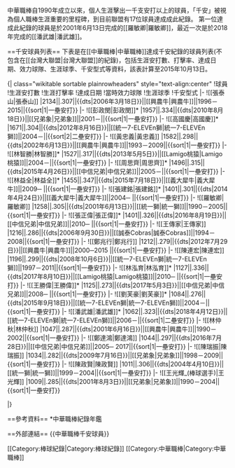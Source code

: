 中華職棒自1990年成立以來，個人生涯擊出一千支安打以上的球員，「千安」被視為個人職棒生涯重要的里程碑，到目前聯盟有17位球員達成成此紀錄。
第一位達成此紀錄的球員是於2001年6月13日完成的[[羅敏卿|羅敏卿]]，最近一次是於2018年完成的[[潘武雄|潘武雄]]。

==千安球員列表==
下表是在[[中華職棒|中華職棒]]達成千安紀錄的球員列表(不包含在[[台灣大聯盟|台灣大聯盟]]的紀錄)，包括生涯安打數、打擊率、達成日期、效力球隊、生涯球季、千安型式等資料，該表計算至2015年10月13日。

{| class="wikitable sortable plainrowheaders" style="text-align:center"
!球員
!生涯安打數
!生涯打擊率
!達成日期
!當時效力球隊
!生涯球季
!千安型式
|-
![[張泰山|張泰山]]
|2134||.307||{{dts|2006年3月18日}}||[[興農牛|興農牛]]||1996－2015||{{sort|1|一壘安打}}
|-
![[彭政閔|彭政閔]]*
|1957||.334||{{dts|2010年8月18日}}||[[兄弟象|兄弟象]]||2001－||{{sort|1|一壘安打}}
|-
![[高國慶|高國慶]]*
|1671||.304||{{dts|2012年8月16日}}||[[統一7-ELEVEn獅|統一7-ELEVEn獅]]||2004－||{{sort|2|二壘安打}}
|-
![[黃忠義|黃忠義]]
|1582||.298||{{dts|2002年6月13日}}||[[興農牛|興農牛]]||1993－2009||{{sort|1|一壘安打}}
|-
![[林智勝|林智勝]]*
|1527||.317||{{dts|2013年5月5日}}||[[Lamigo桃猿|Lamigo桃猿]]||2004－||{{sort|1|一壘安打}}
|-
![[周思齊|周思齊]]*
|1496||.315||{{dts|2015年4月26日}}||[[中信兄弟|中信兄弟]]||2005－||{{sort|1|一壘安打}}
|-
![[林益全|林益全]]*
|1455||.347||{{dts|2015年7月18日}}||[[義大犀牛|義大犀牛]]||2009─ ||{{sort|1|一壘安打}}
|-
![[張建銘|張建銘]]*
|1401||.301||{{dts|2014年4月24日}}||[[義大犀牛|義大犀牛]]||2004─ ||{{sort|1|一壘安打}}
|-
![[羅敏卿|羅敏卿]]
|1258||.305||{{dts|2001年6月13日}}||[[統一獅|統一獅]]||1990－2005||{{sort|1|一壘安打}}
|-
![[張正偉|張正偉]]*
|1401||.326||{{dts|2016年8月19日}}||[[中信兄弟|中信兄弟]]||2010─ ||{{sort|1|一壘安打}}
|-
![[王傳家|王傳家]]
|1216||.286||{{dts|2006年9月30日}}||[[誠泰Cobras|誠泰Cobras]]||1994－2008||{{sort|1|一壘安打}}
|-
![[鄭兆行|鄭兆行]]
|1212||.279||{{dts|2012年7月29日}}||[[興農牛|興農牛]]||2000─2015 ||{{sort|1|一壘安打}}
|-
![[陳連宏|陳連宏]]
|1196||.299||{{dts|2008年10月6日}}||[[統一7-ELEVEn獅|統一7-ELEVEn獅]]||1997－2011||{{sort|1|一壘安打}}
|-
![[林泓育|林泓育]]*
|1127||.336||{{dts|2017年8月10日}}||[[Lamigo桃猿|Lamigo桃猿]]||2010─ ||{{sort|1|一壘安打}}
|-
![[王勝偉|王勝偉]]*
|1125||.273||{{dts|2017年5月3日}}||[[中信兄弟|中信兄弟]]||2008─ ||{{sort|1|一壘安打}}
|-
![[劉芙豪|劉芙豪]]*
|1084||.276||{{dts|2015年9月18日}}||[[統一7-ELEVEn獅|統一7-ELEVEn獅]]||2004－||{{sort|1|一壘安打}}
|-
![[潘武雄|潘武雄]]*
|1062||.323||{{dts|2018年4月12日}}||[[統一7-ELEVEn獅|統一7-ELEVEn獅]]||2006－||{{sort|1|二壘安打}}
|-
![[林仲秋|林仲秋]]
|1047||.287||{{dts|2001年6月16日}}||[[興農牛|興農牛]]||1990－2002||{{sort|1|一壘安打}}
|-
![[鄭達鴻|鄭達鴻]]
|1044||.297||{{dts|2016年7月28日}}||[[中信兄弟|中信兄弟]]||2005─ 2017||{{sort|1|一壘安打}}
|-
![[陳瑞振|陳瑞振]]
|1034||.282||{{dts|2009年7月16日}}||[[兄弟象|兄弟象]]||1998－2009||{{sort|1|一壘安打}}
|-
![[陳政賢|陳政賢]]
|1011||.306||{{dts|2004年4月10日}}||[[統一獅|統一獅]]||1999－2004||{{sort|1|一壘安打}}
|-
![[王光輝_(棒球選手)|王光輝]]
|1009||.285||{{dts|2001年8月3日}}||[[兄弟象|兄弟象]]||1990－2004||{{sort|1|一壘安打}}

|}

==參考資料==
*中華職棒紀錄年鑑

==外部連結==
{{中華職棒千安球員}}

[[Category:棒球紀錄|Category:棒球紀錄]]
[[Category:中華職棒|Category:中華職棒]]